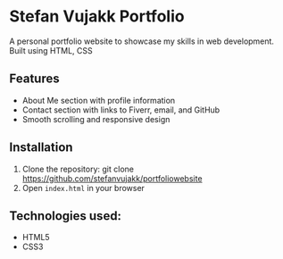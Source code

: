 # Stefan Vujakk Portfolio
A personal portfolio website to showcase my skills in web development. Built using HTML, CSS
## Features
- About Me section with profile information
- Contact section with links to Fiverr, email, and GitHub
- Smooth scrolling and responsive design
## Installation
1. Clone the repository: git clone https://github.com/stefanvujakk/portfoliowebsite
2. Open `index.html` in your browser
## Technologies used:
- HTML5
- CSS3

